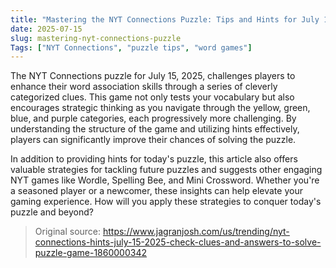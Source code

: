 ```yaml
---
title: "Mastering the NYT Connections Puzzle: Tips and Hints for July 15, 2025"
date: 2025-07-15
slug: mastering-nyt-connections-puzzle
Tags: ["NYT Connections", "puzzle tips", "word games"]
---
```


The NYT Connections puzzle for July 15, 2025, challenges players to enhance their word association skills through a series of cleverly categorized clues. This game not only tests your vocabulary but also encourages strategic thinking as you navigate through the yellow, green, blue, and purple categories, each progressively more challenging. By understanding the structure of the game and utilizing hints effectively, players can significantly improve their chances of solving the puzzle.

In addition to providing hints for today's puzzle, this article also offers valuable strategies for tackling future puzzles and suggests other engaging NYT games like Wordle, Spelling Bee, and Mini Crossword. Whether you're a seasoned player or a newcomer, these insights can help elevate your gaming experience. How will you apply these strategies to conquer today's puzzle and beyond?
> Original source: https://www.jagranjosh.com/us/trending/nyt-connections-hints-july-15-2025-check-clues-and-answers-to-solve-puzzle-game-1860000342